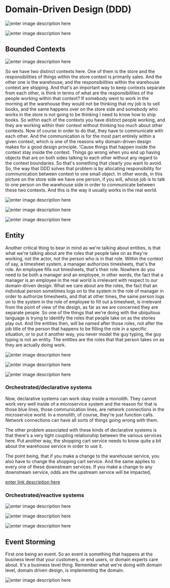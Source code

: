  Domain-Driven Design (DDD)
========================

![enter image description here](https://github.com/VickyFengYu/vicky.github.io/blob/master/microservice/image/microservice-1.jpg?raw=true)

![enter image description here](https://github.com/VickyFengYu/vicky.github.io/blob/master/microservice/image/agile-1.jpg?raw=true)

##  <i class="icon-folder-open"></i>Bounded Contexts

![enter image description here](https://github.com/VickyFengYu/vicky.github.io/blob/master/microservice/image/bounded-context-1.jpg?raw=true)

So we have two distinct contexts here. One of them is the store and the responsibilities of things within the store context is primarily sales. And the other one is the warehouse, and the responsibilities within the warehouse context are shipping. And that's an important way to keep contexts separate from each other, is think in terms of what are the responsibilities of the people working within that context? If somebody went to work in the morning at the warehouse they would not be thinking that my job is to sell books, and the same happens over on the store side and somebody who works in the store is not going to be thinking I need to know how to ship books. So within each of the contexts you have distinct people working, and they are working within their context without thinking too much about other contexts. Now of course in order to do that, they have to communicate with each other. And the communication is for the most part entirely within a given context, which is one of the reasons why domain-driven design makes for a good design principle. 'Cause things that happen inside the context stay inside the context. Things go wrong when you end up having objects that are on both sides talking to each other without any regard to the context boundaries. So that's something that clearly you want to avoid. So, the way that DDD solves that problem is by allocating responsibility for communication between context to one small object. In other words, in this picture on the store side we have one person, if you will, whose job is to talk to one person on the warehouse side in order to communicate between these two contexts. And this is the way it usually works in the real world.

![enter image description here](https://github.com/VickyFengYu/vicky.github.io/blob/master/microservice/image/modeling-1.jpg?raw=true)

![enter image description here](https://github.com/VickyFengYu/vicky.github.io/blob/master/microservice/image/aggregate-1.jpg?raw=true)

![enter image description here](https://github.com/VickyFengYu/vicky.github.io/blob/master/microservice/image/name-1.jpg?raw=true)

##  <i class="icon-file"></i> Entity

Another critical thing to bear in mind as we're talking about entities, is that what we're talking about are the roles that people take on as they're working, not the actor, not the person who is in that role. Within the context of say, a timesheet system, a manager authorizes timesheets, that's the role. An employee fills out timesheets, that's their role. Nowhere do you need to be both a manager and an employee, in other words, the fact that a manager is an employee in the real world is irrelevant with respect to our domain-driven design. What we care about are the roles, the fact that an individual person sometimes logs on to the system in the role of manager in order to authorize timesheets, and that at other times, the same person logs on to the system in the role of employee to fill out a timesheet, is irrelevant from the point of view of the design, as far as we are concerned they are separate people. So one of the things that we're doing with the ubiquitous language is trying to identify the roles that people take on as the stories play out. And the entities then, will be named after those roles, not after the job title of the person that happens to be filling the role in a specific situation, or to put it another way, you never model the guy typing, the guy typing is not an entity. The entities are the roles that that person takes on as they are actually doing work.

![enter image description here](https://github.com/VickyFengYu/vicky.github.io/blob/master/microservice/image/samename-differenctentity-1.jpg?raw=true)

![enter image description here](https://github.com/VickyFengYu/vicky.github.io/blob/master/microservice/image/samename-differenctentity-3.jpg?raw=true)

![enter image description here](https://github.com/VickyFengYu/vicky.github.io/blob/master/microservice/image/samename-differenctentity-2.jpg?raw=true)

###  <i class="icon-file"></i> Orchestrated/declarative systems
 
Now, declarative systems can work okay inside a monolith. They cannot work very well inside of a microservice system and the reason for that is those blue lines, those communication lines, are network connections in the microservice world. In a monolith, of course, they're just function calls. Network connections can have all sorts of things going wrong with them. 
 
 The other problem associated with these kinds of declarative systems is that there's a very tight coupling relationship between the various services here. Put another way, the shopping cart service needs to know quite a bit about the warehouse service in order to use it.

The point being, that if you make a change to the warehouse service, you also have to change the shopping cart service. And the same applies to every one of these downstream services. If you make a change to any downstream service, odds are the upstream service will be impacted,

[enter link description here](https://github.com/VickyFengYu/vicky.github.io/blob/master/microservice/image/declarative-system-1.jpg?raw=true)

###  <i class="icon-file"></i>  Orchestrated/reactive systems

![enter image description here](https://github.com/VickyFengYu/vicky.github.io/blob/master/microservice/image/reactive-system-1.jpg?raw=true)

![enter image description here](https://github.com/VickyFengYu/vicky.github.io/blob/master/microservice/image/reactive-system-2.jpg?raw=true)

![enter image description here](https://github.com/VickyFengYu/vicky.github.io/blob/master/microservice/image/reactive-system-3.jpg?raw=true)

##  <i class="icon-file"></i> Event Storming

First one being an event. So an event is something that happens at the business level that your customers, or end users, or domain experts care about. It's a business level thing. Remember what we're doing with domain level, domain driven design, is implementing the domain.

![enter image description here](https://github.com/VickyFengYu/vicky.github.io/blob/master/microservice/image/event-1.jpg?raw=true)
